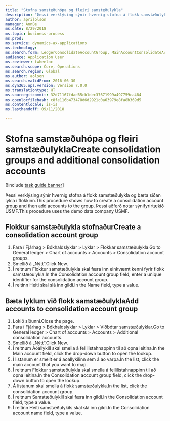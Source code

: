 ```yaml
--- 
title: "Stofna samstæðuhópa og fleiri samstæðulykla"
description: "Þessi verklýsing sýnir hvernig stofna á flokk samstæðulykla og bæta síðan lykla í flokkinn."
author: aprilolson
manager: AnnBe
ms.date: 8/29/2018
ms.topic: business-process
ms.prod: 
ms.service: dynamics-ax-applications
ms.technology: 
ms.search.form: LedgerConsolidateAccountGroup, MainAccountConsolidateAccount
audience: Application User
ms.reviewer: twheeloc
ms.search.scope: Core, Operations
ms.search.region: Global
ms.author: aolson
ms.search.validFrom: 2016-06-30
ms.dyn365.ops.version: Version 7.0.0
ms.translationtype: HT
ms.sourcegitcommit: 32d71167fdad65cb1dec37671999a497759ca484
ms.openlocfilehash: c8fe116b473478d6d2921c0a63979e8fa8b369d5
ms.contentlocale: is-is
ms.lasthandoff: 09/11/2018

---
```

# <a name="create-consolidation-groups-and-additional-consolidation-accounts"></a><span data-ttu-id="50b47-103">Stofna samstæðuhópa og fleiri samstæðulykla</span><span class="sxs-lookup"><span data-stu-id="50b47-103">Create consolidation groups and additional consolidation accounts</span></span>

[!include [task guide banner](../../includes/task-guide-banner.md)]

<span data-ttu-id="50b47-104">Þessi verklýsing sýnir hvernig stofna á flokk samstæðulykla og bæta síðan lykla í flokkinn.</span><span class="sxs-lookup"><span data-stu-id="50b47-104">This procedure shows how to create a consolidation account group and then add accounts to the group.</span></span> <span data-ttu-id="50b47-105">Þessi aðferð notar sýnifyrirtækið USMF.</span><span class="sxs-lookup"><span data-stu-id="50b47-105">This procedure uses the demo data company USMF.</span></span>


## <a name="create-a-consolidation-account-group"></a><span data-ttu-id="50b47-106">Flokkur samstæðulykla stofnaður</span><span class="sxs-lookup"><span data-stu-id="50b47-106">Create a consolidation account group</span></span>
1. <span data-ttu-id="50b47-107">Fara í Fjárhag > Bókhaldslyklar > Lyklar > Flokkar samstæðulykla.</span><span class="sxs-lookup"><span data-stu-id="50b47-107">Go to General ledger > Chart of accounts > Accounts > Consolidation account groups.</span></span>
2. <span data-ttu-id="50b47-108">Smellið á „Nýtt“.</span><span class="sxs-lookup"><span data-stu-id="50b47-108">Click New.</span></span>
3. <span data-ttu-id="50b47-109">Í reitnum Flokkur samstæðulykla skal færa inn einkvæmt kenni fyrir flokk samstæðulykla.</span><span class="sxs-lookup"><span data-stu-id="50b47-109">In the Consolidation account group field, enter a unique identifier for the consolidation account group.</span></span>
4. <span data-ttu-id="50b47-110">Í reitinn Heiti skal slá inn gildi.</span><span class="sxs-lookup"><span data-stu-id="50b47-110">In the Name field, type a value.</span></span>

## <a name="add-accounts-to-consolidation-account-group"></a><span data-ttu-id="50b47-111">Bæta lyklum við flokk samstæðulykla</span><span class="sxs-lookup"><span data-stu-id="50b47-111">Add accounts to consolidation account group</span></span>
1. <span data-ttu-id="50b47-112">Lokið síðunni.</span><span class="sxs-lookup"><span data-stu-id="50b47-112">Close the page.</span></span>
2. <span data-ttu-id="50b47-113">Fara í Fjárhag > Bókhaldslyklar > Lyklar > Viðbótar samstæðulyklar.</span><span class="sxs-lookup"><span data-stu-id="50b47-113">Go to General ledger > Chart of accounts > Accounts > Additional consolidation accounts.</span></span>
3. <span data-ttu-id="50b47-114">Smellið á „Nýtt“.</span><span class="sxs-lookup"><span data-stu-id="50b47-114">Click New.</span></span>
4. <span data-ttu-id="50b47-115">Í reitnum Aðallykill skal smella á fellilistahnappinn til að opna leitina.</span><span class="sxs-lookup"><span data-stu-id="50b47-115">In the Main account field, click the drop-down button to open the lookup.</span></span>
5. <span data-ttu-id="50b47-116">Í listanum er smellt er á aðallykilinn sem á að varpa.</span><span class="sxs-lookup"><span data-stu-id="50b47-116">In the list, click the main account that you want to map.</span></span>
6. <span data-ttu-id="50b47-117">Í reitnum Flokkur samstæðulykla skal smella á fellilistahnappinn til að opna leitina.</span><span class="sxs-lookup"><span data-stu-id="50b47-117">In the Consolidation account group field, click the drop-down button to open the lookup.</span></span>
7. <span data-ttu-id="50b47-118">Á listanum skal smella á flokk samstæðulykla.</span><span class="sxs-lookup"><span data-stu-id="50b47-118">In the list, click the consolidation account group.</span></span>
8. <span data-ttu-id="50b47-119">Í reitnum Samstæðulykill skal færa inn gildi.</span><span class="sxs-lookup"><span data-stu-id="50b47-119">In the Consolidation account field, type a value.</span></span>
9. <span data-ttu-id="50b47-120">Í reitinn Heiti samstæðulykils skal slá inn gildi.</span><span class="sxs-lookup"><span data-stu-id="50b47-120">In the Consolidation account name field, type a value.</span></span>


